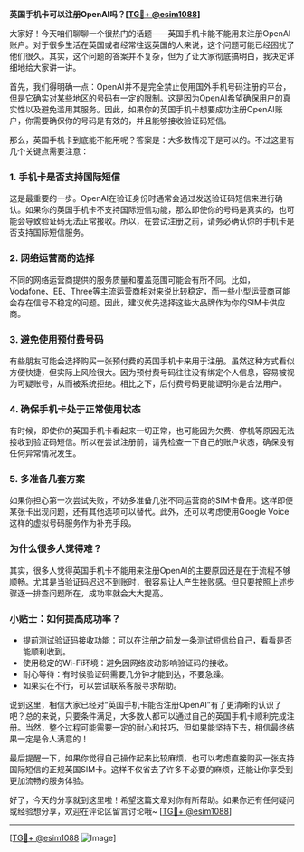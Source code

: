 **英国手机卡可以注册OpenAI吗？[[TG💪+ @esim1088](https://t.me/s/esim1088)]**

大家好！今天咱们聊聊一个很热门的话题——英国手机卡能不能用来注册OpenAI账户。对于很多生活在英国或者经常往返英国的人来说，这个问题可能已经困扰了他们很久。其实，这个问题的答案并不复杂，但为了让大家彻底搞明白，我决定详细地给大家讲一讲。

首先，我们得明确一点：OpenAI并不是完全禁止使用国外手机号码注册的平台，但是它确实对某些地区的号码有一定的限制。这是因为OpenAI希望确保用户的真实性以及避免滥用其服务。因此，如果你的英国手机卡想要成功注册OpenAI账户，你需要确保你的号码是有效的，并且能够接收验证码短信。

那么，英国手机卡到底能不能用呢？答案是：大多数情况下是可以的。不过这里有几个关键点需要注意：

### **1. 手机卡是否支持国际短信**
这是最重要的一步。OpenAI在验证身份时通常会通过发送验证码短信来进行确认。如果你的英国手机卡不支持国际短信功能，那么即使你的号码是真实的，也可能会导致验证码无法正常接收。所以，在尝试注册之前，请务必确认你的手机卡是否支持国际短信服务。

### **2. 网络运营商的选择**
不同的网络运营商提供的服务质量和覆盖范围可能会有所不同。比如，Vodafone、EE、Three等主流运营商相对来说比较稳定，而一些小型运营商可能会存在信号不稳定的问题。因此，建议优先选择这些大品牌作为你的SIM卡供应商。

### **3. 避免使用预付费号码**
有些朋友可能会选择购买一张预付费的英国手机卡来用于注册。虽然这种方式看似方便快捷，但实际上风险很大。因为预付费号码往往没有绑定个人信息，容易被视为可疑账号，从而被系统拒绝。相比之下，后付费号码更能证明你是合法用户。

### **4. 确保手机卡处于正常使用状态**
有时候，即使你的英国手机卡看起来一切正常，也可能因为欠费、停机等原因无法接收到验证码短信。所以在尝试注册前，请先检查一下自己的账户状态，确保没有任何异常情况发生。

### **5. 多准备几套方案**
如果你担心第一次尝试失败，不妨多准备几张不同运营商的SIM卡备用。这样即便某张卡出现问题，还有其他选项可以替代。此外，还可以考虑使用Google Voice这样的虚拟号码服务作为补充手段。

### **为什么很多人觉得难？**
其实，很多人觉得英国手机卡不能用来注册OpenAI的主要原因还是在于流程不够顺畅。尤其是当验证码迟迟不到账时，很容易让人产生挫败感。但只要按照上述步骤逐一排查问题所在，成功率就会大大提高。

### **小贴士：如何提高成功率？**
- 提前测试验证码接收功能：可以在注册之前发一条测试短信给自己，看看是否能顺利收到。
- 使用稳定的Wi-Fi环境：避免因网络波动影响验证码的接收。
- 耐心等待：有时候验证码需要几分钟才能到达，不要急躁。
- 如果实在不行，可以尝试联系客服寻求帮助。

说到这里，相信大家已经对“英国手机卡能否注册OpenAI”有了更清晰的认识了吧？总的来说，只要条件满足，大多数人都可以通过自己的英国手机卡顺利完成注册。当然，整个过程可能需要一定的耐心和技巧，但如果能坚持下去，相信最终结果一定是令人满意的！

最后提醒一下，如果你觉得自己操作起来比较麻烦，也可以考虑直接购买一张支持国际短信的正规英国SIM卡。这样不仅省去了许多不必要的麻烦，还能让你享受到更加流畅的服务体验。

好了，今天的分享就到这里啦！希望这篇文章对你有所帮助。如果你还有任何疑问或经验想分享，欢迎在评论区留言讨论哦~ [[TG💪+ @esim1088](https://t.me/s/esim1088)]

---

[[TG💪+ @esim1088](https://t.me/s/esim1088) ![Image](https://i.postimg.cc/4NQfJmqS/Snipaste-2025-05-13-00-14-12.png)]